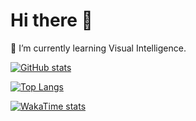 # Hi there 👋
🌱 I’m currently learning Visual Intelligence.

[![GitHub stats](https://github-readme-stats-pi-eight-35.vercel.app/api?username=bbbugg&show_icons=true&theme=transparent&rank_icon=github&card_width=495)](https://github.com/anuraghazra/github-readme-stats)

[![Top Langs](https://github-readme-stats-pi-eight-35.vercel.app/api/top-langs/?username=bbbugg&layout=compact&langs_count=10&card_width=495&theme=transparent)](https://github.com/anuraghazra/github-readme-stats)

[![WakaTime stats](https://github-readme-stats-pi-eight-35.vercel.app/api/wakatime?username=bbbugg&hide=Other&display_format=percent&layout=compact&langs_count=10&theme=transparent)](https://github.com/anuraghazra/github-readme-stats)

<!--
**bbbugg/bbbugg** is a ✨ _special_ ✨ repository because its `README.md` (this file) appears on your GitHub profile.

Here are some ideas to get you started:

- 🔭 I’m currently working on ...
- 🌱 I’m currently learning ...
- 👯 I’m looking to collaborate on ...
- 🤔 I’m looking for help with ...
- 💬 Ask me about ...
- 📫 How to reach me: ...
- 😄 Pronouns: ...
- ⚡ Fun fact: ...
-->
